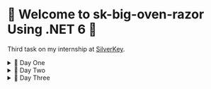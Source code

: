 # 🫡 Welcome to sk-big-oven-razor Using .NET 6 🤖 
Third task on my internship at [SilverKey](https://www.silverkeytech.com/).

<details>
<summary>🚨 Day One</summary>

# 🦦 Checklist of the day
- [X] Learn razor Pages [tutorials](https://www.learnrazorpages.com/).
- [X] Added backend from [exTwo](https://github.com/ZiadMansourM/sk-big-oven-api).
- [X] Added Razor app and Customized the UI to a dark theme.
- [X] Created List view for Recipe and Category.
- [X] Configured Frontend to call API using HTTPClient "Requests Class" in Program.cs.
- [ ] Create "Create, Get, Update, Delete" Views for Category.
- [ ] Create "Create, Get, Update, Delete" Views for Recipe.
- [ ] Fix active link in nav-bar.
- [ ] Move _baseAddress to appsettings.json.

## 🏠 Home
<img width="1440" alt="home" src="https://user-images.githubusercontent.com/64917739/179885223-c2d1dc93-37eb-4304-9f5f-12f9f8027e4c.png">

## 📚 RecipeList
<img width="1440" alt="recipes" src="https://user-images.githubusercontent.com/64917739/179885241-3fb1ca1e-24f6-44f5-8f1d-e69d3e03b494.png">

## 📚 CategoryList
<img width="1440" alt="categories" src="https://user-images.githubusercontent.com/64917739/179885260-70b7a635-d4aa-4582-ace4-731ac77b6949.png">

</details>

<details>
<summary>🚨 Day Two</summary>
  
# 🦦 Checklist of day two.
- [X] Create "Create, Get, Update, Delete" Views for Category.
- [X] Fix active link in nav-bar.
- [ ] Create "Create, Get, Update, Delete" Views for Recipe.
- [ ] Move _baseAddress to appsettings.json.

## 📚 CategoryList view
<img width="1440" alt="one" src="https://user-images.githubusercontent.com/64917739/180080348-78b6070b-3bed-492e-a196-ce4c5ac5887a.png">

## ➕ Creating a new category
<img width="1440" alt="two" src="https://user-images.githubusercontent.com/64917739/180080374-c6930736-cb16-46b7-99a1-bc706389ef13.png">

<img width="1440" alt="three" src="https://user-images.githubusercontent.com/64917739/180080395-6489c114-7fff-471c-9162-84169d5c0b33.png">

## 🔧 Updating Egyptian category to Upper Egyptian
<img width="1438" alt="four" src="https://user-images.githubusercontent.com/64917739/180080406-f8ad1c9d-be3f-4319-a057-1ac50f278aac.png">

## ✅ Effect of Creating and Updating 
<img width="1440" alt="five" src="https://user-images.githubusercontent.com/64917739/180080419-7a31e1d5-5dee-4c58-b2c5-bd51f69e8fa7.png">

## ␡ Delete American category
<img width="1440" alt="six" src="https://user-images.githubusercontent.com/64917739/180080442-14f3696d-657f-438a-9f49-60559bd555e0.png">

## ✅ After Delete
<img width="1440" alt="seven" src="https://user-images.githubusercontent.com/64917739/180080475-71ddb61f-6498-430a-ad88-595973a4c25a.png">

## 🧐 CategoryDetail view
<img width="1440" alt="eight" src="https://user-images.githubusercontent.com/64917739/180080507-abb672c7-694d-4be8-ba5f-a1a8111a9d1e.png">
</details>

<details>
<summary>🚨 Day Three</summary>
  
# 🦦 Checklist of day three.
- [X] Create "Create, Get, Update, Delete" Views for Recipe.
- [ ] Move _baseAddress to appsettings.json.
- [ ] use FluentValidation.

## 📚 RecipeList view
<img width="1440" alt="one" src="https://user-images.githubusercontent.com/64917739/180360171-bab8d1ac-0b04-46ae-ad2e-172e34ca92b8.png">

## ➕ Creating a new recipe "Paella 🇪🇸"

<img width="1440" alt="create" src="https://user-images.githubusercontent.com/64917739/180360547-b1d105a2-e6a9-4662-a848-ee0edef8e4fe.png">

<img width="1440" alt="three" src="https://user-images.githubusercontent.com/64917739/180360208-7a976d01-8c8d-498d-8c7e-72c878f824a3.png">

## 🔧 Updating Paella recipe:
```
- Name: "paalla -> Paella".
- Ingredient: "rice -> 0.5 kg rice".
- Remove Italian from categories Paella is Spanish.
```

<img width="1440" alt="update" src="https://user-images.githubusercontent.com/64917739/180360845-04030f47-e240-4f4b-a317-b8318025e8b3.png">

## 🧐 RecipeDetail view

<img width="1440" alt="four" src="https://user-images.githubusercontent.com/64917739/180360235-4b7776ef-f8bc-48c8-a1b7-f109fc2cf220.png">

<img width="1440" alt="five" src="https://user-images.githubusercontent.com/64917739/180360245-a6994df6-4c6e-47e1-a93e-bc0308817de8.png">

## ␡ Delete Eggs:
```
- was supposed to be called scrambled eggs.
- Formating, Ingredients, Instructions are just below expectaions.
> Better to delete it and start over.
```

<img width="1440" alt="six" src="https://user-images.githubusercontent.com/64917739/180360278-01ba8966-b6b4-4fbf-a34a-e41b176f7c1a.png">

## ✅ After Delete:

<img width="1440" alt="seven" src="https://user-images.githubusercontent.com/64917739/180360309-55fd1862-79c9-4a9a-9c75-715c96078838.png">
</details>
